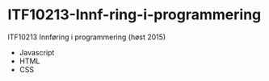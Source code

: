 # ITF10213-Innf-ring-i-programmering
ITF10213 Innføring i programmering (høst 2015)

* Javascript
* HTML
* CSS
